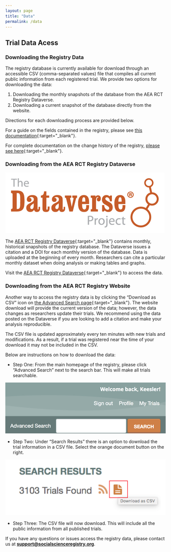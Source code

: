 ```yaml
---
layout: page
title: "Data"
permalink: /data
---
```


## Trial Data Acess

### Downloading the Registry Data
The registry database is currently available for download through an accessible CSV (comma-separated values) file that compiles all current public information from each registered trial. We provide two options for downloading the data:

1. Downloading the monthly snapshots of the database from the AEA RCT Registry Dataverse.
2. Downloading a current snapshot of the database directly from the website.

Directions for each downloading process are provided below.

For a guide on the fields contained in the registry, please see [this documentation](https://www.socialscienceregistry.org/AEA_RCT_Registry_Data_Elements_Definitions.pdf){:target="_blank"}.

For complete documentation on the change history of the registry, [please see here](https://www.socialscienceregistry.org/site/updates){:target="_blank"}.

### Downloading from the AEA RCT Registry Dataverse

<img src="dataverseimage.png"
     alt="Markdown Monster icon"
     style="float: center; margin-right: 10px;" />

The [AEA RCT Registry Dataverse](https://dataverse.harvard.edu/dataverse/aearegistry){:target="_blank"} contains monthly, historical snapshots of the registry database. The Dataverse issues a citation and a DOI for each monthly version of the database. Data is uploaded at the beginning of every month. Researchers can cite a particular monthly dataset when doing analysis or making tables and graphs.

Visit the [AEA RCT Registry Dataverse](https://dataverse.harvard.edu/dataverse/aearegistry){:target="_blank"} to access the data.

### Downloading from the AEA RCT Registry Website
Another way to access the registry data is by clicking the “Download as CSV” icon on [the Advanced Search page](https://www.socialscienceregistry.org/trials/search){:target="_blank"}. The website download will provide the current version of the data; however, the data changes as researchers update their trials. We recommend using the data posted on the Dataverse if you are looking to add a citation and make your analysis reproducible.

The CSV file is updated approximately every ten minutes with new trials and modifications. As a result, if a trial was registered near the time of your download it may not be included in the CSV.

Below are instructions on how to download the data:

- Step One: From the main homepage of the registry, please click “Advanced Search” next to the search bar. This will make all trials searchable.

![](advanced-search-379351efcb5a75277a8a42c85575645d5fa7df650e765174cc4a4d74a4a7e0be.png "Search")

- Step Two: Under “Search Results” there is an option to download the trial information in a CSV file. Select the orange document button on the right.

![](download-caf6c549db478c44c5b1e8bcc2325c2239c9afd8432a4bbd5076738559469da6.png "Download")

- Step Three: The CSV file will now download. This will include all the public information from all published trials.

If you have any questions or issues access the registry data, please contact us at **support@socialscienceregistry.org**.
